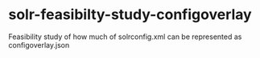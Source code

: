 # solr-feasibilty-study-configoverlay
Feasibility study of how much of solrconfig.xml can be represented as configoverlay.json

